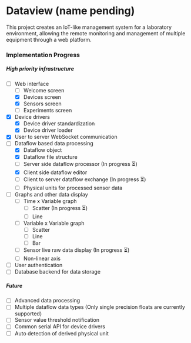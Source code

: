 # Dataview (name pending)
This project creates an IoT-like management system for a laboratory environment, allowing the remote monitoring and
management of multiple equipment through a web platform.

### Implementation Progress

##### High priority infrastructure
- [ ] Web interface
    - [ ] Welcome screen
    - [x] Devices screen
    - [x] Sensors screen
    - [ ] Experiments screen
- [x] Device drivers
    - [x] Device driver standardization
    - [x] Device driver loader
- [x] User to server WebSocket communication
- [ ] Dataflow based data processing
    - [x] Dataflow object
    - [x] Dataflow file structure
    - [ ] Server side dataflow processor (In progress :hourglass_flowing_sand:)
    - [x] Client side dataflow editor
    - [ ] Client to server dataflow exchange (In progress :hourglass_flowing_sand:)
    - [ ] Physical units for processed sensor data
- [ ] Graphs and other data display
    - [ ] Time x Variable graph
        - [ ] Scatter (In progress :hourglass_flowing_sand:)
        - [ ] Line
    - [ ] Variable x Variable graph
        - [ ] Scatter
        - [ ] Line
        - [ ] Bar
    - [ ] Sensor live raw data display (In progress :hourglass_flowing_sand:)
    - [ ] Non-linear axis
- [ ] User authentication
- [ ] Database backend for data storage

##### Future
- [ ] Advanced data processing
- [ ] Multiple dataflow data types (Only single precision floats are currently supported)
- [ ] Sensor value threshold notification
- [ ] Common serial API for device drivers
- [ ] Auto detection of derived physical unit